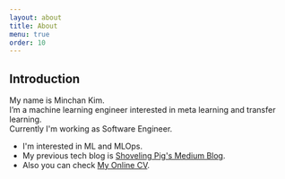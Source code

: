 ```yaml
---
layout: about
title: About
menu: true
order: 10
---
```


## Introduction

My name is Minchan Kim.  
I’m a machine learning engineer interested in meta learning and transfer learning.  
Currently I'm working as Software Engineer.
 
* I'm interested in ML and MLOps.
* My previous tech blog is [Shoveling Pig's Medium Blog][medium-blog]. 
* Also you can check [My Online CV][online-cv].

[medium-blog]: https://medium.com/shoveling-pig
[online-cv]: https://shoveling-pig.github.io/online-cv/
